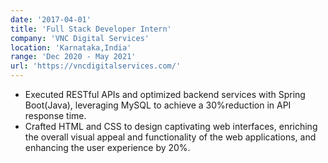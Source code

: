 ```yaml
---
date: '2017-04-01'
title: 'Full Stack Developer Intern'
company: 'VNC Digital Services'
location: 'Karnataka,India'
range: 'Dec 2020 - May 2021'
url: 'https://vncdigitalservices.com/'
---
```


- Executed RESTful APIs and optimized backend services with Spring Boot(Java), leveraging MySQL to achieve a 30%reduction in API response time.
- Crafted HTML and CSS to design captivating web interfaces, enriching the overall visual appeal and functionality of the web applications, and enhancing the user experience by 20%.
